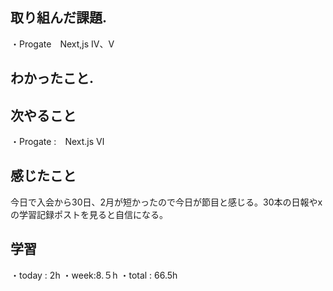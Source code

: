 ## 取り組んだ課題. 
・Progate　Next,js Ⅳ、Ⅴ
## わかったこと.
 
 ## 次やること 　　　            
・Progate :　Next.js Ⅵ
## 感じたこと
今日で入会から30日、2月が短かったので今日が節目と感じる。30本の日報やxの学習記録ポストを見ると自信になる。
## 学習
・today : 2h 
・week:8.５h
・total : 66.5h